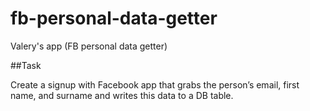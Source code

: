 # fb-personal-data-getter
Valery's app (FB personal data getter)

##Task

Create a signup with Facebook app that grabs the person’s email, first name, and surname and writes this data to a DB table.

